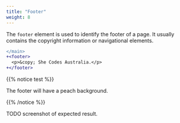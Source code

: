 ```yaml
---
title: "Footer"
weight: 8
---
```


The `footer` element is used to identify the footer of a page.
It usually contains the copyright information or navigational elements.

```diff
</main>
+<footer>
  <p>&copy; She Codes Australia.</p>
+</footer>
```

{{% notice test %}}

The footer will have a peach background.

{{% /notice %}}

TODO screenshot of expected result.
